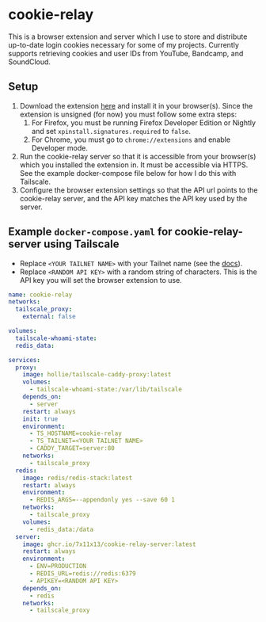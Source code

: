 # cookie-relay

This is a browser extension and server which I use to store and distribute up-to-date login cookies necessary for some of my projects.
Currently supports retrieving cookies and user IDs from YouTube, Bandcamp, and SoundCloud.

## Setup

1. Download the extension [here](https://github.com/7x11x13/cookie-relay/releases) and install it in your browser(s). Since the extension is unsigned (for now) you must follow some extra steps:
    1. For Firefox, you must be running Firefox Developer Edition or Nightly and set `xpinstall.signatures.required` to `false`.
    2. For Chrome, you must go to `chrome://extensions` and enable Developer mode.
2. Run the cookie-relay server so that it is accessible from your browser(s) which you installed the extension in. It must be accessible via HTTPS. See the example docker-compose file below for how I do this with Tailscale.
3. Configure the browser extension settings so that the API url points to the cookie-relay server, and the API key matches the API key used by the server.

## Example `docker-compose.yaml` for cookie-relay-server using Tailscale

- Replace `<YOUR TAILNET NAME>` with your Tailnet name (see the [docs](https://github.com/hollie/tailscale-caddy-proxy?tab=readme-ov-file#parameters-and-storage)).
- Replace `<RANDOM API KEY>` with a random string of characters. This is the API key you will set the browser extension to use.

```yaml
name: cookie-relay
networks:
  tailscale_proxy:
    external: false

volumes:
  tailscale-whoami-state:
  redis_data:

services:
  proxy:
    image: hollie/tailscale-caddy-proxy:latest
    volumes:
      - tailscale-whoami-state:/var/lib/tailscale
    depends_on:
      - server
    restart: always
    init: true
    environment:
      - TS_HOSTNAME=cookie-relay
      - TS_TAILNET=<YOUR TAILNET NAME>
      - CADDY_TARGET=server:80
    networks:
      - tailscale_proxy
  redis:
    image: redis/redis-stack:latest
    restart: always
    environment:
      - REDIS_ARGS=--appendonly yes --save 60 1
    networks:
      - tailscale_proxy
    volumes:
      - redis_data:/data
  server:
    image: ghcr.io/7x11x13/cookie-relay-server:latest
    restart: always
    environment:
      - ENV=PRODUCTION
      - REDIS_URL=redis://redis:6379
      - APIKEY=<RANDOM API KEY>
    depends_on:
      - redis
    networks:
      - tailscale_proxy
```
